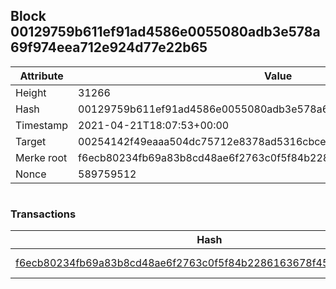 ## Block 00129759b611ef91ad4586e0055080adb3e578a69f974eea712e924d77e22b65

Attribute | Value
--- | ---
Height | 31266
Hash | 00129759b611ef91ad4586e0055080adb3e578a69f974eea712e924d77e22b65
Timestamp | 2021-04-21T18:07:53+00:00
Target | 00254142f49eaaa504dc75712e8378ad5316cbcead634704b3734b6271167cc4
Merke root | f6ecb80234fb69a83b8cd48ae6f2763c0f5f84b2286163678f45568cebe699c0
Nonce | 589759512

```

```

### Transactions

Hash | Amount
--- | ---
[f6ecb80234fb69a83b8cd48ae6f2763c0f5f84b2286163678f45568cebe699c0](f6ecb80234fb69a83b8cd48ae6f2763c0f5f84b2286163678f45568cebe699c0.md) | 10.00000000 SKEPTI 
